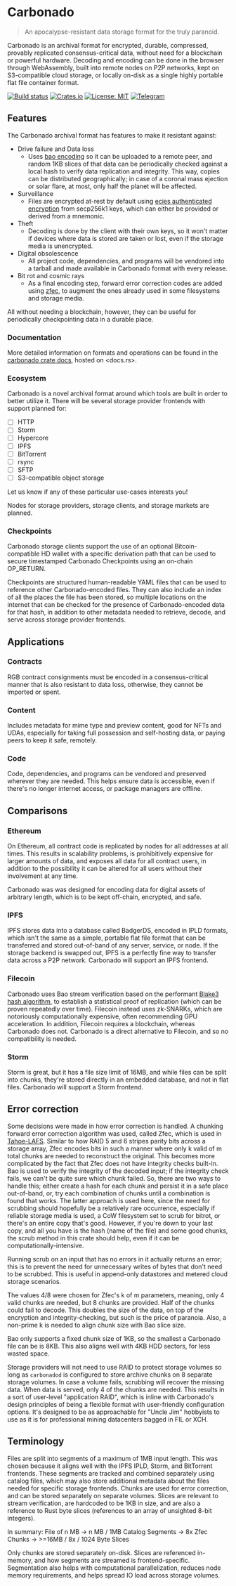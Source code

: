 # Carbonado

> An apocalypse-resistant data storage format for the truly paranoid.

Carbonado is an archival format for encrypted, durable, compressed, provably replicated consensus-critical data, without need for a blockchain or powerful hardware. Decoding and encoding can be done in the browser through WebAssembly, built into remote nodes on P2P networks, kept on S3-compatible cloud storage, or locally on-disk as a single highly portable flat file container format.

[![Build status](https://img.shields.io/github/actions/workflow/status/diba-io/carbonado/rust.yaml?branch=main&style=flat-square)](https://github.com/diba-io/carbonado/actions/workflows/rust.yaml)
[![Crates.io](https://img.shields.io/crates/v/carbonado?style=flat-square)](https://docs.rs/carbonado/latest/carbonado/)
[![License: MIT](https://img.shields.io/crates/l/carbonado?style=flat-square)](https://mit-license.org)
[![Telegram](https://img.shields.io/badge/telegram-invite-blue?style=flat-square)](https://t.me/+eQk5aQ5--iUxYzVk)

## Features

The Carbonado archival format has features to make it resistant against:

- Drive failure and Data loss
    - Uses [bao encoding](https://github.com/oconnor663/bao) so it can be uploaded to a remote peer, and random 1KB slices of that data can be periodically checked against a local hash to verify data replication and integrity. This way, copies can be distributed geographically; in case of a coronal mass ejection or solar flare, at most, only half the planet will be affected.
- Surveillance
    - Files are encrypted at-rest by default using [ecies authenticated encryption](https://docs.rs/ecies/latest/ecies/) from secp256k1 keys, which can either be provided or derived from a mnemonic.
- Theft
    - Decoding is done by the client with their own keys, so it won't matter if devices where data is stored are taken or lost, even if the storage media is unencrypted.
- Digital obsolescence
    - All project code, dependencies, and programs will be vendored into a tarball and made available in Carbonado format with every release.
- Bit rot and cosmic rays
  - As a final encoding step, forward error correction codes are added using [zfec](https://github.com/thornleywalker/zfec-rs), to augment the ones already used in some filesystems and storage media.

All without needing a blockchain, however, they can be useful for periodically checkpointing data in a durable place.

### Documentation

More detailed information on formats and operations can be found in the [carbonado crate docs](https://docs.rs/carbonado), hosted on <docs.rs>.

### Ecosystem

Carbonado is a novel archival format around which tools are built in order to better utilize it. There will be several storage provider frontends with support planned for:

- [ ] HTTP
- [ ] Storm
- [ ] Hypercore
- [ ] IPFS
- [ ] BitTorrent
- [ ] rsync
- [ ] SFTP
- [ ] S3-compatible object storage

Let us know if any of these particular use-cases interests you!

Nodes for storage providers, storage clients, and storage markets are planned.

### Checkpoints

Carbonado storage clients support the use of an optional Bitcoin-compatible HD wallet with a specific derivation path that can be used to secure timestamped Carbonado Checkpoints using an on-chain OP_RETURN.

Checkpoints are structured human-readable YAML files that can be used to reference other Carbonado-encoded files. They can also include an index of all the places the file has been stored, so multiple locations on the internet that can be checked for the presence of Carbonado-encoded data for that hash, in addition to other metadata needed to retrieve, decode, and serve across storage provider frontends.

## Applications

### Contracts

RGB contract consignments must be encoded in a consensus-critical manner that is also resistant to data loss, otherwise, they cannot be imported or spent.

### Content

Includes metadata for mime type and preview content, good for NFTs and UDAs, especially for taking full possession and self-hosting data, or paying peers to keep it safe, remotely.

### Code

Code, dependencies, and programs can be vendored and preserved wherever they are needed. This helps ensure data is accessible, even if there's no longer internet access, or package managers are offline.

## Comparisons

### Ethereum

On Ethereum, all contract code is replicated by nodes for all addresses at all times. This results in scalability problems, is prohibitively expensive for larger amounts of data, and exposes all data for all contract users, in addition to the possibility it can be altered for all users without their involvement at any time.

Carbonado was was designed for encoding data for digital assets of arbitrary length, which is to be kept off-chain, encrypted, and safe.

### IPFS

IPFS stores data into a database called BadgerDS, encoded in IPLD formats, which isn't the same as a simple, portable flat file format that can be transferred and stored out-of-band of any server, service, or node. If the storage backend is swapped out, IPFS is a perfectly fine way to transfer data across a P2P network. Carbonado will support an IPFS frontend.

### Filecoin

Carbonado uses Bao stream verification based on the performant [Blake3 hash algorithm](https://github.com/BLAKE3-team/BLAKE3), to establish a statistical proof of replication (which can be proven repeatedly over time). Filecoin instead uses zk-SNARKs, which are notoriously computationally expensive, often recommending GPU acceleration. In addition, Filecoin requires a blockchain, whereas Carbonado does not. Carbonado is a direct alternative to Filecoin, and so no compatibility is needed.

### Storm

Storm is great, but it has a file size limit of 16MB, and while files can be split into chunks, they're stored directly in an embedded database, and not in flat files. Carbonado will support a Storm frontend.

## Error correction

Some decisions were made in how error correction is handled. A chunking forward error correction algorithm was used, called Zfec, which is used in [Tahoe-LAFS](https://tahoe-lafs.org/trac/tahoe-lafs). Similar to how RAID 5 and 6 stripes parity bits across a storage array, Zfec encodes bits in such a manner where only k valid of m total chunks are needed to reconstruct the original. This becomes more complicated by the fact that Zfec does not have integrity checks built-in. Bao is used to verify the integrity of the decoded input; if the integrity check fails, we can't be quite sure which chunk failed. So, there are two ways to handle this; either create a hash for each chunk and persist it in a safe place out-of-band, or, try each combination of chunks until a combination is found that works. The latter approach is used here, since the need for scrubbing should hopefully be a relatively rare occurrence, especially if reliable storage media is used, a CoW filesystem set to scrub for bitrot, or there's an entire copy that's good. However, if you're down to your last copy, and all you have is the hash (name of the file) and some good chunks, the scrub method in this crate should help, even if it can be computationally-intensive.

Running scrub on an input that has no errors in it actually returns an error; this is to prevent the need for unnecessary writes of bytes that don't need to be scrubbed. This is useful in append-only datastores and metered cloud storage scenarios.

The values 4/8 were chosen for Zfec's k of m parameters, meaning, only 4 valid chunks are needed, but 8 chunks are provided. Half of the chunks could fail to decode. This doubles the size of the data, on top of the encryption and integrity-checking, but such is the price of paranoia. Also, a non-prime k is needed to align chunk size with Bao slice size.

Bao only supports a fixed chunk size of 1KB, so the smallest a Carbonado file can be is 8KB. This also aligns well with 4KB HDD sectors, for less wasted space.

Storage providers will not need to use RAID to protect storage volumes so long as `carbonadod` is configured to store archive chunks on 8 separate storage volumes. In case a volume fails, scrubbing will recover the missing data. When data is served, only 4 of the chunks are needed. This results in a sort of user-level "application RAID", which is inline with Carbonado's design principles of being a flexible format with user-friendly configuration options. It's designed to be as approachable for "Uncle Jim" hobbyists to use as it is for professional mining datacenters bagged in FIL or XCH.

## Terminology

Files are split into segments of a maximum of 1MB input length. This was chosen because it aligns well with the IPFS IPLD, Storm, and BitTorrent frontends. These segments are tracked and combined separately using catalog files, which may also store additional metadata about the files needed for specific storage frontends. Chunks are used for error correction, and can be stored separately on separate volumes. Slices are relevant to stream verification, are hardcoded to be 1KB in size, and are also a reference to Rust byte slices (references to an array of unsighted 8-bit integers).

In summary: File of n MB -> n MB / 1MB Catalog Segments -> 8x Zfec Chunks -> >=16MB / 8x / 1024 Byte Slices

Only chunks are stored separately on-disk. Slices are referenced in-memory, and how segments are streamed is frontend-specific. Segmentation also helps with computational parallelization, reduces node memory requirements, and helps spread IO load across storage volumes.
